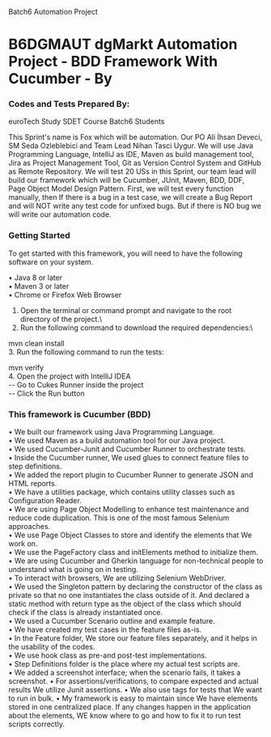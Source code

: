 
Batch6 Automation Project
# B6DGMAUT dgMarkt Automation Project  - BDD Framework With Cucumber - By 

### Codes and Tests Prepared By:

euroTech Study SDET Course Batch6 Students

This Sprint's name is Fox which will be automation. Our PO Ali İhsan Deveci, SM Seda Ozleblebici and Team Lead Nihan Tasci Uygur. 
We will use Java Programming Language, IntelliJ as IDE, Maven as build management tool, Jira as Project Management Tool, 
Git as Version Control System and GitHub as Remote Repository. We will test 20 USs in this Sprint, our team lead will build our 
framework which will be Cucumber, JUnit, Maven, BDD, DDF, Page Object Model Design Pattern. 
First, we will test every function manually, then If there is a bug in a test case, we will create a Bug Report and will NOT write 
any test code for unfixed bugs. But if there is NO bug we will write our automation code.

### Getting Started
To get started with this framework, you will need to have the following software on your system.

• Java 8 or later\
• Maven 3 or later\
• Chrome or Firefox Web Browser

1. Open the terminal or command prompt and navigate to the root directory of the project.\
2. Run the following command to download the required dependencies:\

mvn clean install\
3. Run the following command to run the tests:

mvn verify\
4. Open the project with IntelliJ IDEA\
-- Go to Cukes Runner inside the project\
-- Click the Run button

### This framework is Cucumber (BDD)
•  We built our framework using Java Programming Language.\
•  We used Maven as a build automation tool for our Java project.\
•  We used Cucumber-Junit and Cucumber Runner to orchestrate tests.\
•  Inside the Cucumber runner, We used glues to connect feature files to step definitions.\
•  We added the report plugin to Cucumber Runner to generate JSON and HTML reports.\
•  We have a utilities package, which contains utility classes such as Configuration Reader.\
•  We are using Page Object Modelling to enhance test maintenance and reduce code duplication. This is one of the most famous Selenium approaches.\
•  We use Page Object Classes to store and identify the elements that We work on.\
•  We use the PageFactory class and initElements method to initialize them.\
•  We are using Cucumber and Gherkin language for non-technical people to understand what is going on in testing.\
•  To interact with browsers, We are utilizing Selenium WebDriver.\
•  We used the Singleton pattern by declaring the constructor of the class as private so that no one instantiates the class outside of it. And declared a static method with return type as the object of the class which should check if the class is already instantiated once.\
•  We used a Cucumber Scenario outline and example feature.\
•  We have created my test cases in the feature files as-is.\
•  In the Feature folder, We store our feature files separately, and it helps in the usability of the codes.\
•  We use hook class as pre-and post-test implementations.\
•  Step Definitions folder is the place where my actual test scripts are.\
•  We added a screenshot interface; when the scenario fails, it takes a screenshot.
•  For assertions/verifications, to compare expected and actual results We utilize Junit assertions.
•  We also use tags for tests that We want to run in bulk.
•  My framework is easy to maintain since We have elements stored in one centralized place. If any changes happen in the application about the elements, WE know where to go and how to fix it to run test scripts correctly.

